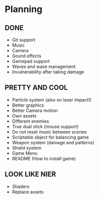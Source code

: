 ﻿# Planning

## DONE
* Git support
* Music
* Camera
* Sound effects
* Gamepad support
* Waves and wave management
* Invulnerability after taking damage


## PRETTY AND COOL
* Particle system (also on laser impact!)
* Better graphics
* Better Camera motion
* Own assets
* Different enemies
* True dual stick (mouse support)
* Do not reset music between scenes
* Scriptable object for balancing game
* Weapon system (damage and patterns)
* Shield system
* Game Menu
* README (How to install game)

## LOOK LIKE NIER
* Shaders
* Replace assets